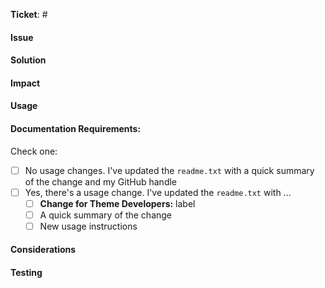 **Ticket**: # <!-- Ignore this if not relevant -->

#### Issue
<!-- Description of the problem that this code change is solving -->


#### Solution
<!-- Description of the solution that this code changes are introducing to the application. -->


#### Impact
<!-- What impact will this have on the current codebase, performance, backwards compatability? -->


#### Usage
<!-- Are there are any usage changes, or are there new usage that we need to know about? If so, add them to the `readme.txt` file so that developers know what usage changes are associated to your PR -->

#### Documentation Requirements:
Check one:
- [ ] No usage changes. I've updated the `readme.txt` with a quick summary of the change and my GitHub handle
- [ ] Yes, there's a usage change. I've updated the `readme.txt` with ...
  - [ ] **Change for Theme Developers:** label
  - [ ] A quick summary of the change
  - [ ] New usage instructions

#### Considerations
<!-- As we do not live in an ideal world it's worth to share your thought on how we could make the solution even better. -->


#### Testing
<!-- Are unit tests included? If they need to be written, please provide pseudo code for a scenario that fails without your code, but succeeds with it -->

